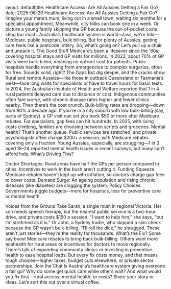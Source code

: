 
layout: defaulttitle: Healthcare Access: Are All Aussies Getting a Fair Go?date: 2025-06-20
Healthcare Access: Are All Aussies Getting a Fair Go?
Imagine your mate’s mum, living out in a small town, waiting six months for a specialist appointment. Meanwhile, city folks can book one in a week. Or picture a young family skipping the GP because the out-of-pocket costs sting too much. Australia’s healthcare system is world-class, we’re told—Medicare, public hospitals, bulk billing. But for plenty of Aussies, getting care feels like a postcode lottery. So, what’s going on? Let’s pull up a chair and unpack it.
The Good Stuff
Medicare’s been a lifesaver since the ‘80s, covering hospital stays and GP visits for millions. In 2023, about 70% of GP visits were bulk-billed, meaning no upfront cost for patients. Public hospitals handle everything from emergencies to complex surgeries, often for free. Sounds solid, right?
The Gaps
But dig deeper, and the cracks show. Rural and remote Aussies—like those in outback Queensland or Tasmania’s west—face long waits for specialists or have to travel hours for basic tests. In 2024, the Australian Institute of Health and Welfare reported that 1 in 4 rural patients delayed care due to distance or cost. Indigenous communities often fare worse, with chronic disease rates higher and fewer clinics nearby.
Then there’s the cost crunch. Bulk-billing rates are dropping—down from 90% a decade ago. If you’re in a city suburb with low bulk-billing (say, parts of Sydney), a GP visit can set you back $50 or more after Medicare rebates. For specialists, gap fees can hit hundreds. In 2025, with living costs climbing, families are choosing between scripts and groceries.
Mental health? That’s another queue. Public services are stretched, and private psychologists often charge $200+ a session, with Medicare rebates covering only a fraction. Young Aussies, especially, are struggling—1 in 3 aged 18–24 reported mental health issues in recent surveys, but many can’t afford help.
What’s Driving This?

Doctor Shortages: Rural areas have half the GPs per person compared to cities. Incentives to work in the bush aren’t cutting it.
Funding Squeeze: Medicare rebates haven’t kept up with inflation, so doctors charge gap fees to cover costs.
Demand Surge: An ageing population and rising chronic diseases (like diabetes) are clogging the system.
Policy Choices: Governments juggle budgets—more for hospitals, less for preventive care or mental health.

Voices from the Ground
Take Sarah, a single mum in regional Victoria. Her son needs speech therapy, but the nearest public service is a two-hour drive, and private costs $150 a session. “I want to help him,” she says, “but I’m stretched as it is.” Or John, a Sydney tradie, who skipped a skin check because the GP wasn’t bulk-billing. “I’ll roll the dice,” he shrugged. These aren’t just stories—they’re the reality for thousands.
What’s the Fix?
Some say boost Medicare rebates to bring back bulk-billing. Others want more telehealth for rural areas or incentives for doctors to move regionally. There’s talk of expanding community clinics or investing in preventive health to ease hospital loads. But every fix costs money, and that means tough choices—higher taxes, budget cuts elsewhere, or private sector partnerships.
Join the Chat
Is Australia’s healthcare system giving everyone a fair go? Why do some get quick care while others wait? And what would you fix first—rural access, mental health, or costs? Share your story or ideas. Let’s sort this out over a virtual coffee.

